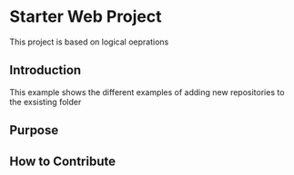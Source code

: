# Starter Web Project
This project is based on logical oeprations

## Introduction
This example shows the different examples of adding new repositories to the exsisting folder

## Purpose

## How to Contribute
